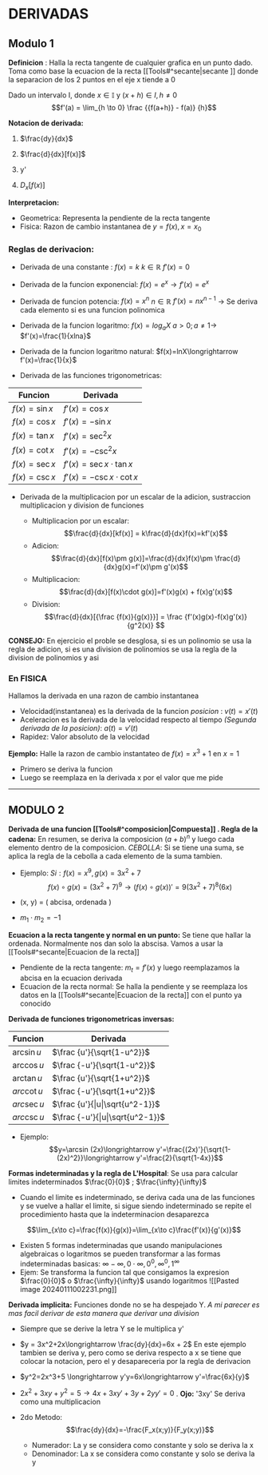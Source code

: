 # DERIVADAS

## Modulo 1

**Definicion** : Halla la recta tangente de cualquier grafica en un punto dado. Toma como base la ecuacion de la recta [[Tools#^secante|secante ]] donde la separacion de los 2 puntos en el eje x tiende a 0

Dado un intervalo I, donde $x\in \mathbb{I}$  y $(x+h)\in I, h\ne 0$ 
$$f'(a) = \lim_{h \to 0} \frac {{f(a+h)} - f(a)} {h}$$



**Notacion de derivada:**

1. $\frac{dy}{dx}$ 

2. $\frac{d}{dx}[f(x)]$ 

3. y'
4. $D_x[f(x)]$ 

**Interpretacion:**
- Geometrica: Representa la pendiente de la recta tangente
- Fisica: Razon de cambio instantanea de $y=f(x), x=x_0$ 
### Reglas de derivacion:

- Derivada de una constante :  $f(x)=k$    $k\in \mathbb{R}$   $f'(x) = 0$ 

- Derivada de la funcion exponencial: $f(x) = e^x\longrightarrow f'(x) = e^x$    

- Derivada de funcion potencia: $f(x) = x^n$  $n\in\mathbb{R}$  $f'(x)=nx^{n-1}$   -> Se deriva cada elemento si es una funcion polinomica

- Derivada de la funcion logaritmo: $f(x) = log_aX$   $a>0; a\ne1\longrightarrow$  $f'(x)=\frac{1}{xlna}$ 

- Derivada de la funcion logaritmo natural: $f(x)=lnX\longrightarrow f'(x)=\frac{1}{x}$  

- Derivada de las funciones trigonometricas: 

| Funcion | Derivada |
| ---- | ---- |
| $f(x) = \sin x$ | $f'(x)=\cos x$ |
| $f(x)=\cos x$ | $f'(x) = -\sin x$ |
| $f(x)=\tan x$ | $f'(x)=\sec ^2 x$ |
| $f(x)=\cot x$ | $f'(x)=-\csc ^2x$ |
| $f(x)=\sec x$ | $f'(x)=\sec x \cdot \tan x$ |
| $f(x)= \csc x$ | $f'(x)=-\csc x \cdot \cot x$ |

- Derivada de la multiplicacion por un escalar de la adicion, sustraccion multiplicacion y division de funciones

	- Multiplicacion por un escalar: $$\frac{d}{dx}[kf(x)] = k\frac{d}{dx}f(x)=kf'(x)$$
	- Adicion: $$\frac{d}{dx}[f(x)\pm g(x)]=\frac{d}{dx}f(x)\pm \frac{d}{dx}g(x)=f'(x)\pm g'(x)$$
	- Multiplicacion: $$\frac{d}{dx}[f(x)\cdot g(x)]=f'(x)g(x) + f(x)g'(x)$$
	- Division: $$\frac{d}{dx}[{\frac {f(x)}{g(x)}}] = \frac {f'(x)g(x)-f(x)g'(x)}{g^2(x)} $$

**CONSEJO:** En ejercicio el proble se desglosa, si es un polinomio se usa la regla de adicion, si es una division de polinomios se usa la regla de la division de polinomios y asi

### En FISICA

Hallamos la derivada en una razon de cambio instantanea

- Velocidad(instantanea) es la derivada de la funcion *posicion* : $v(t)=x'(t)$
- Aceleracion es la derivada de la velocidad respecto al tiempo *(Segunda derivada de la posicion)*: $a(t)=v'(t)$
- Rapidez: Valor absoluto de la velocidad


**Ejemplo:** Halle la razon de cambio instantateo de $f(x) = x^3+1$ en $x=1$ 
- Primero se deriva la funcion
- Luego se reemplaza en la derivada x por el valor que me pide

---

## MODULO 2


**Derivada de una funcion [[Tools#^composicion|Compuesta]] . Regla de la cadena:** En resumen,  se deriva la composicion $(a+b)^n$ y luego cada elemento dentro de la composicion. *CEBOLLA*: Si se tiene una suma, se aplica la regla de la cebolla a cada elemento de la suma tambien.

- Ejemplo: $Si: f(x) = x^9, g(x)=3x^2+7$ $$ f(x)\circ g(x) = {(3x^2+7)}^9\longrightarrow (f(x)\circ g(x))' = 9(3x^2 + 7)^8(6x) $$

- (x, y) = ( abcisa, ordenada )
- $m_1 \cdot m_2 = -1$  

**Ecuacion a la recta tangente y normal en un punto:** Se tiene que hallar la ordenada. Normalmente nos dan solo la abscisa. Vamos a usar la [[Tools#^secante|Ecuacion de la recta]] 

- Pendiente de la recta tangente: $m_t = f'(x)$  y luego reemplazamos la abcisa en la ecuacion derivada
- Ecuacion de la recta normal: Se halla la pendiente y se reemplaza los datos en la  [[Tools#^secante|Ecuacion de la recta]] con el punto ya conocido


**Derivada de funciones trigonometricas inversas:** 

| Funcion | Derivada |
| ---- | ---- |
| $\arcsin u$ | $\frac {u'}{\sqrt{1-u^2}}$ |
| $\arccos u$ | $\frac {-u'}{\sqrt{1-u^2}}$ |
| $\arctan u$ | $\frac {u'}{\sqrt{1+u^2}}$ |
| $arc\cot u$ | $\frac {-u'}{\sqrt{1+u^2}}$ |
| $arc\sec u$ | $\frac {u'}{\|u\|\sqrt{u^2-1}}$ |
| $arc\csc u$  | $\frac {-u'}{\|u\|\sqrt{u^2-1}}$ |
- Ejemplo: $$y=\arcsin (2x)\longrightarrow y'=\frac{(2x)'}{\sqrt{1-(2x)^2}}\longrightarrow y'=\frac{2}{\sqrt{1-4x}}$$ 

**Formas indeterminadas y la regla de L'Hospital**: Se usa para calcular limites indeterminados $\frac{0}{0}$ ; $\frac{\infty}{\infty}$  

- Cuando el limite es indeterminado, se deriva cada una de las funciones y se vuelve a hallar el limite, si sigue siendo indeterminado se repite el procedimiento hasta que la indeterminacion desaparezca

$$\lim_{x\to c}=\frac{f(x)}{g(x)}=\lim_{x\to c}\frac{f'(x)}{g'(x)}$$
 
- Existen 5 formas indeterminadas que usando manipulaciones algebraicas o logaritmos se pueden transformar a las formas indeterminadas basicas: $\infty - \infty, 0\cdot \infty, 0^0,\infty ^ 0, 1^\infty$   
- Ejem: Se transforma la funcion tal que consigamos la expresion $\frac{0}{0}$ o $\frac{\infty}{\infty}$   usando logaritmos
![[Pasted image 20240111002231.png]] 

**Derivada implicita:** Funciones donde no se ha despejado Y. *A mi parecer es mas facil derivar de esta manera que derivar una division*

- Siempre que se derive la letra Y se le multiplica y'

- $y = 3x^2+2x\longrightarrow \frac{dy}{dx}=6x + 2$  En este ejemplo tambien se deriva y, pero como se deriva respecto a x se tiene que colocar la notacion, pero el y desapareceria por la regla de derivacion

- $y^2=2x^3+5 \longrightarrow y'y=6x\longrightarrow y'=\frac{6x}{y}$  

- $2x^2+3xy+y^2=5 \longrightarrow 4x+3xy'+3y+2yy'=0$  . **Ojo:** '3xy' Se deriva como una multiplicacion  

- 2do Metodo: $$\frac{dy}{dx}=-\frac{F_x(x;y)}{F_y(x;y)}$$
	- Numerador: La y se considera como constante y solo se deriva la x
	- Denominador: La x se considera como constante y solo se deriva la y